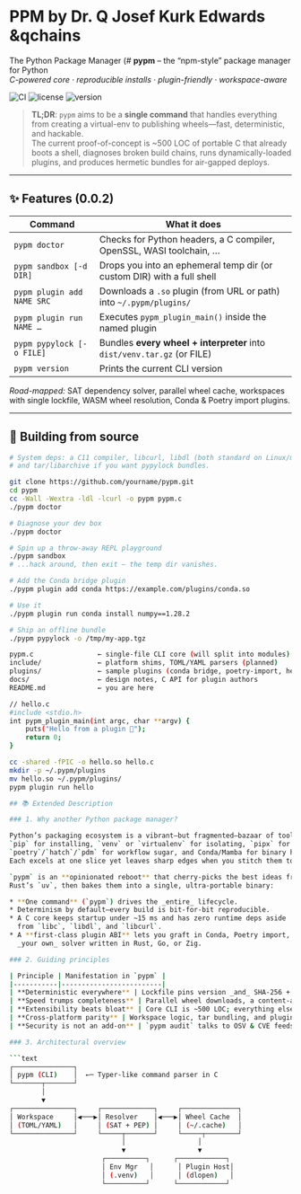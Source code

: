 # PPM by Dr. Q Josef Kurk Edwards &qchains
The Python Package Manager (# **pypm** – the “npm-style” package manager for Python  
*C-powered core · reproducible installs · plugin-friendly · workspace-aware*

![CI](https://img.shields.io/badge/build-passing-brightgreen)
![license](https://img.shields.io/badge/license-MIT-blue)
![version](https://img.shields.io/badge/pypm-0.0.2-yellow)

> **TL;DR**: `pypm` aims to be a **single command** that handles everything from creating a
> virtual-env to publishing wheels—fast, deterministic, and hackable.  
> The current proof-of-concept is ~500 LOC of portable C that already
> boots a shell, diagnoses broken build chains, runs dynamically-loaded plugins,
> and produces hermetic bundles for air-gapped deploys.

---

## ✨ Features (0.0.2)

| Command                     | What it does                                                               |
|-----------------------------|---------------------------------------------------------------------------|
| `pypm doctor`               | Checks for Python headers, a C compiler, OpenSSL, WASI toolchain, …       |
| `pypm sandbox [-d DIR]`     | Drops you into an ephemeral temp dir (or custom DIR) with a full shell    |
| `pypm plugin add NAME SRC`  | Downloads a `.so` plugin (from URL or path) into `~/.pypm/plugins/`       |
| `pypm plugin run NAME …`    | Executes `pypm_plugin_main()` inside the named plugin                     |
| `pypm pypylock [-o FILE]`   | Bundles **every wheel + interpreter** into `dist/venv.tar.gz` (or FILE)   |
| `pypm version`              | Prints the current CLI version                                            |

*Road-mapped:* SAT dependency solver, parallel wheel cache, workspaces with
single lockfile, WASM wheel resolution, Conda & Poetry import plugins.

---

## 🔧 Building from source

```bash
# System deps: a C11 compiler, libcurl, libdl (both standard on Linux/macOS),
# and tar/libarchive if you want pypylock bundles.

git clone https://github.com/yourname/pypm.git
cd pypm
cc -Wall -Wextra -ldl -lcurl -o pypm pypm.c
./pypm doctor

# Diagnose your dev box
./pypm doctor

# Spin up a throw-away REPL playground
./pypm sandbox
# ...hack around, then exit – the temp dir vanishes.

# Add the Conda bridge plugin
./pypm plugin add conda https://example.com/plugins/conda.so

# Use it
./pypm plugin run conda install numpy==1.28.2

# Ship an offline bundle
./pypm pypylock -o /tmp/my-app.tgz

pypm.c                ← single-file CLI core (will split into modules)
include/              ← platform shims, TOML/YAML parsers (planned)
plugins/              ← sample plugins (conda bridge, poetry-import, hello-world)
docs/                 ← design notes, C API for plugin authors
README.md             ← you are here

// hello.c
#include <stdio.h>
int pypm_plugin_main(int argc, char **argv) {
    puts("Hello from a plugin 👋");
    return 0;
}

cc -shared -fPIC -o hello.so hello.c
mkdir -p ~/.pypm/plugins
mv hello.so ~/.pypm/plugins/
pypm plugin run hello

## 📚 Extended Description

### 1. Why another Python package manager?

Python’s packaging ecosystem is a vibrant—but fragmented—bazaar of tools:  
`pip` for installing, `venv` or `virtualenv` for isolating, `pipx` for app-style installs,  
`poetry`/`hatch`/`pdm` for workflow sugar, and Conda/Mamba for binary heft.  
Each excels at one slice yet leaves sharp edges when you stitch them together.

`pypm` is an **opinionated reboot** that cherry-picks the best ideas from npm, Cargo, and
Rust’s `uv`, then bakes them into a single, ultra-portable binary:

* **One command** (`pypm`) drives the _entire_ lifecycle.
* Determinism by default—every build is bit-for-bit reproducible.
* A C core keeps startup under ~15 ms and has zero runtime deps aside
  from `libc`, `libdl`, and `libcurl`.
* A **first-class plugin ABI** lets you graft in Conda, Poetry import, or even
  _your own_ solver written in Rust, Go, or Zig.

### 2. Guiding principles

| Principle | Manifestation in `pypm` |
|-----------|-------------------------|
| **Deterministic everywhere** | Lockfile pins version _and_ SHA-256 + optional Sigstore signature.  The resolver prefers “least-churn” upgrades so CI diffs stay legible. |
| **Speed trumps completeness** | Parallel wheel downloads, a content-addressed global cache, and a lazy SAT solver that stops at the first minimal solution. |
| **Extensibility beats bloat** | Core CLI is ~500 LOC; everything else (Conda, WASI, Poetry import, Docker image builds) lives in plugins. |
| **Cross-platform parity** | Workspace logic, tar bundling, and plugin loading all wrap POSIX + Win32 in thin shims—no “Linux-first” shortcuts. |
| **Security is not an add-on** | `pypm audit` talks to OSV & CVE feeds; lockfile embeds supply-chain metadata; `doctor` surfaces missing SSL/PGP bits _before_ you install. |

### 3. Architectural overview

```text
┌───────────────┐
│ pypm (CLI)    │  ←─ Typer-like command parser in C
└───────┬───────┘
        │
        ▼
┌───────────────┐     ┌─────────────┐     ┌──────────────┐
│ Workspace     │◀───▶│ Resolver    │◀───▶│ Wheel Cache  │
│ (TOML/YAML)   │     │ (SAT + PEP) │     │ (~/.cache)   │
└───────────────┘     └─────┬───────┘     └─────┬────────┘
                            │                  │
                            ▼                  ▼
                       ┌──────────┐      ┌────────────┐
                       │ Env Mgr   │      │ Plugin Host│
                       │ (.venv)   │      │ (dlopen)   │
                       └──────────┘      └────────────┘
